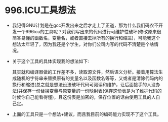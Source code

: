 # 996.ICU工具想法

* 我记得GNU计划是在gcc开发出来之后才走上了正道，那为什么我们码农不开发一个996icu的工具呢？对我们写出来的代码进行可维护性破坏(修改原来很简答易懂的函数名，变量名，或者直接去掉所有的换行和缩进)，可能我这个想法太年轻了，因为我还是个学生，对你们公司内写的代码不清楚是个啥情况。

* 关于这个工具的具体实现我的想法如下:

    其实就和编译器做的工作差不多，读取源文件，然后语义分析。接着用算法生成随机的字符串来替换原有的变量名以及函数名等等，又或者是清除代码内的换行和缩进(总之就是想法设法破坏代码可阅读和维护，让后面接手的人没办法)并保存一份替换变量与原变量的一份映射表(保存这份表是为了维护代码的时候你自己能看得懂)，且这份表是加密的，保存位置的话由使用工具的人自己定。

* 上面的工具只是一个想法+建议，而且我目前的编码能力实现不了这个工具。